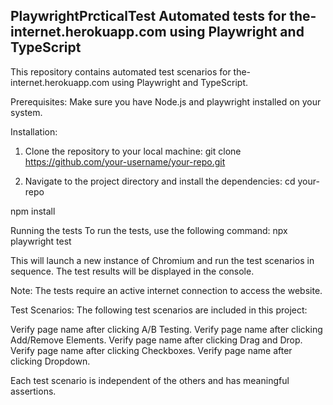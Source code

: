 PlaywrightPrcticalTest
Automated tests for the-internet.herokuapp.com using Playwright and TypeScript
------------------------------------------------------------------------------

This repository contains automated test scenarios for the-internet.herokuapp.com using Playwright and TypeScript.

Prerequisites:
Make sure you have Node.js and playwright installed on your system.

Installation:

1. Clone the repository to your local machine: 
git clone https://github.com/your-username/your-repo.git

2. Navigate to the project directory and install the dependencies:
cd your-repo

npm install

Running the tests
To run the tests, use the following command:
npx playwright test

This will launch a new instance of Chromium and run the test scenarios in sequence. The test results will be displayed in the console.

Note: The tests require an active internet connection to access the website.

Test Scenarios:
The following test scenarios are included in this project:

Verify page name after clicking A/B Testing.
Verify page name after clicking Add/Remove Elements.
Verify page name after clicking Drag and Drop.
Verify page name after clicking Checkboxes.
Verify page name after clicking Dropdown.

Each test scenario is independent of the others and has meaningful assertions.
